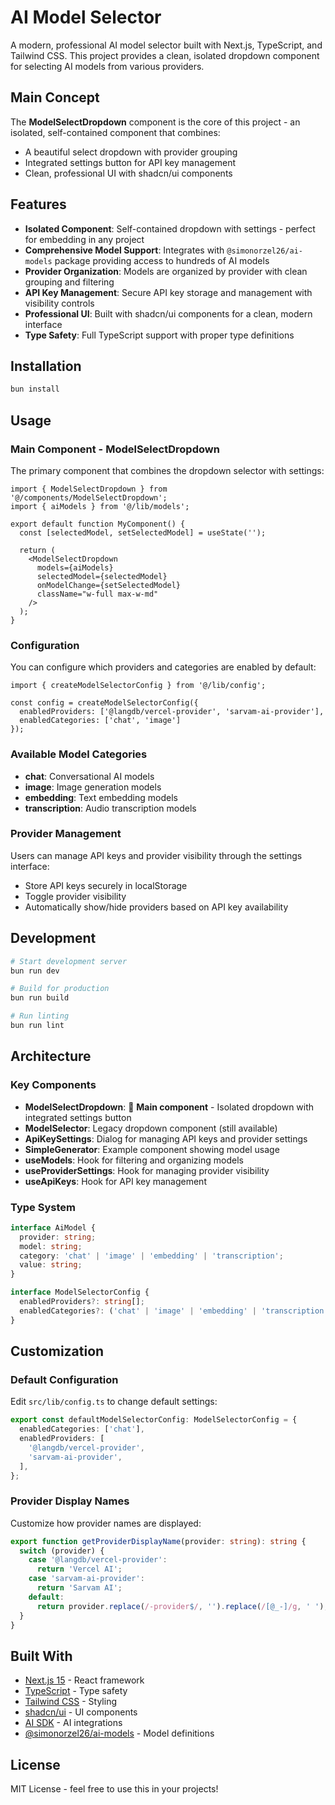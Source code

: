 # AI Model Selector

A modern, professional AI model selector built with Next.js, TypeScript, and Tailwind CSS. This project provides a clean, isolated dropdown component for selecting AI models from various providers.

## Main Concept

The **ModelSelectDropdown** component is the core of this project - an isolated, self-contained component that combines:
- A beautiful select dropdown with provider grouping
- Integrated settings button for API key management
- Clean, professional UI with shadcn/ui components

## Features

- **Isolated Component**: Self-contained dropdown with settings - perfect for embedding in any project
- **Comprehensive Model Support**: Integrates with `@simonorzel26/ai-models` package providing access to hundreds of AI models
- **Provider Organization**: Models are organized by provider with clean grouping and filtering
- **API Key Management**: Secure API key storage and management with visibility controls
- **Professional UI**: Built with shadcn/ui components for a clean, modern interface
- **Type Safety**: Full TypeScript support with proper type definitions

## Installation

```bash
bun install
```

## Usage

### Main Component - ModelSelectDropdown

The primary component that combines the dropdown selector with settings:

```tsx
import { ModelSelectDropdown } from '@/components/ModelSelectDropdown';
import { aiModels } from '@/lib/models';

export default function MyComponent() {
  const [selectedModel, setSelectedModel] = useState('');

  return (
    <ModelSelectDropdown
      models={aiModels}
      selectedModel={selectedModel}
      onModelChange={setSelectedModel}
      className="w-full max-w-md"
    />
  );
}
```

### Configuration

You can configure which providers and categories are enabled by default:

```tsx
import { createModelSelectorConfig } from '@/lib/config';

const config = createModelSelectorConfig({
  enabledProviders: ['@langdb/vercel-provider', 'sarvam-ai-provider'],
  enabledCategories: ['chat', 'image']
});
```

### Available Model Categories

- **chat**: Conversational AI models
- **image**: Image generation models
- **embedding**: Text embedding models
- **transcription**: Audio transcription models

### Provider Management

Users can manage API keys and provider visibility through the settings interface:

- Store API keys securely in localStorage
- Toggle provider visibility
- Automatically show/hide providers based on API key availability

## Development

```bash
# Start development server
bun run dev

# Build for production
bun run build

# Run linting
bun run lint
```

## Architecture

### Key Components

- **ModelSelectDropdown**: 🎯 **Main component** - Isolated dropdown with integrated settings button
- **ModelSelector**: Legacy dropdown component (still available)
- **ApiKeySettings**: Dialog for managing API keys and provider settings
- **SimpleGenerator**: Example component showing model usage
- **useModels**: Hook for filtering and organizing models
- **useProviderSettings**: Hook for managing provider visibility
- **useApiKeys**: Hook for API key management

### Type System

```typescript
interface AiModel {
  provider: string;
  model: string;
  category: 'chat' | 'image' | 'embedding' | 'transcription';
  value: string;
}

interface ModelSelectorConfig {
  enabledProviders?: string[];
  enabledCategories?: ('chat' | 'image' | 'embedding' | 'transcription')[];
}
```

## Customization

### Default Configuration

Edit `src/lib/config.ts` to change default settings:

```typescript
export const defaultModelSelectorConfig: ModelSelectorConfig = {
  enabledCategories: ['chat'],
  enabledProviders: [
    '@langdb/vercel-provider',
    'sarvam-ai-provider',
  ],
};
```

### Provider Display Names

Customize how provider names are displayed:

```typescript
export function getProviderDisplayName(provider: string): string {
  switch (provider) {
    case '@langdb/vercel-provider':
      return 'Vercel AI';
    case 'sarvam-ai-provider':
      return 'Sarvam AI';
    default:
      return provider.replace(/-provider$/, '').replace(/[@_-]/g, ' ');
  }
}
```

## Built With

- [Next.js 15](https://nextjs.org/) - React framework
- [TypeScript](https://www.typescriptlang.org/) - Type safety
- [Tailwind CSS](https://tailwindcss.com/) - Styling
- [shadcn/ui](https://ui.shadcn.com/) - UI components
- [AI SDK](https://sdk.vercel.ai/) - AI integrations
- [@simonorzel26/ai-models](https://www.npmjs.com/package/@simonorzel26/ai-models) - Model definitions

## License

MIT License - feel free to use this in your projects!
